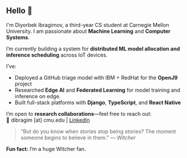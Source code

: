 ## Hello 👋

I'm Diyorbek Ibragimov, a third-year CS student at Carnegie Mellon University. I am passionate about **Machine Learning** and **Computer Systems**.

I’m currently building a system for **distributed ML model allocation and inference scheduling** across IoT devices.

I’ve:
- Deployed a GitHub triage model with IBM + RedHat for the **OpenJ9** project  
- Researched **Edge AI** and **Federated Learning** for model training and inference on edge.
- Built full-stack platforms with **Django**, **TypeScript**, and **React Native**

I’m open to **research collaborations**—feel free to reach out:  
📧 dibragim [at] cmu.edu | [LinkedIn](https://www.linkedin.com/in/diyorbek-ibragimov/)

> “But do you know when stories stop being stories? The moment someone begins to believe in them.” — *Witcher*

**Fun fact:** I’m a huge Witcher fan.
